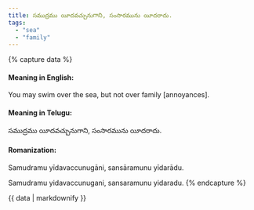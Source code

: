 ```yaml
---
title: సముద్రము యీదవచ్చునుగాని, సంసారమును యీదరాదు.
tags:
  - "sea"
  - "family"
---
```


{% capture data %}
#### Meaning in English:
You may swim over the sea, but not over family [annoyances].

#### Meaning in Telugu:
సముద్రము యీదవచ్చునుగాని, సంసారమును యీదరాదు.

#### Romanization:
Samudramu yīdavaccunugāni, sansāramunu yīdarādu.

Samudramu yidavaccunugani, sansaramunu yidaradu.
{% endcapture %}

{{ data | markdownify }}

